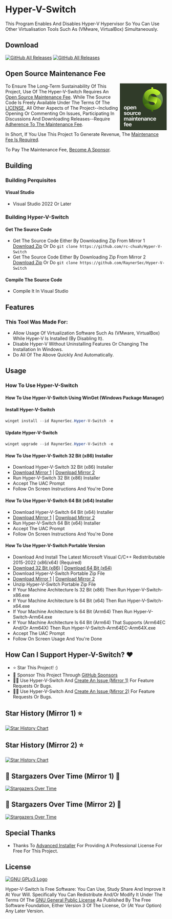 # Hyper-V-Switch
This Program Enables And Disables Hyper-V Hypervisor So You Can Use Other Virtualisation Tools Such As (VMware, VirtualBox) Simultaneously.

## Download
[![GitHub All Releases](https://img.shields.io/github/downloads/rc-chuah/Hyper-V-Switch/total?label=MIRROR%201%20DOWNLOADS&style=for-the-badge&color=brightgreen)](https://github.com/rc-chuah/Hyper-V-Switch/releases/latest)
[![GitHub All Releases](https://img.shields.io/github/downloads/RaynerSec/Hyper-V-Switch/total?label=MIRROR%202%20DOWNLOADS&style=for-the-badge&color=brightgreen)](https://github.com/RaynerSec/Hyper-V-Switch/releases/latest)

## Open Source Maintenance Fee

<a href="https://opensourcemaintenancefee.org/"><img src="./assets/images/osmf/osmf-logo-square-dark.png" height="146" align="right" /></a>

To Ensure The Long-Term Sustainability Of This Project, Use Of The Hyper-V-Switch Requires An [Open Source Maintenance Fee](https://opensourcemaintenancefee.org). While The Source Code Is Freely Available Under The Terms Of The [LICENSE](./LICENSE.txt), All Other Aspects of The Project--Including Opening Or Commenting On Issues, Participating In Discussions And Downloading Releases--Require [Adherence To The Maintenance Fee](./OSMFEULA.txt).

In Short, If You Use This Project To Generate Revenue, The [Maintenance Fee Is Required](./OSMFEULA.txt).

To Pay The Maintenance Fee, [Become A Sponsor](https://github.com/sponsors/raynersec).

## Building
### Building Perquisites
#### Visual Studio
- Visual Studio 2022 Or Later
### Building Hyper-V-Switch
#### Get The Source Code
- Get The Source Code Either By Downloading Zip From Mirror 1 [Download Zip](https://github.com/rc-chuah/Hyper-V-Switch/archive/main.zip) Or Do `git clone https://github.com/rc-chuah/Hyper-V-Switch`
- Get The Source Code Either By Downloading Zip From Mirror 2 [Download Zip](https://github.com/RaynerSec/Hyper-V-Switch/archive/main.zip) Or Do `git clone https://github.com/RaynerSec/Hyper-V-Switch`
#### Compile The Source Code
- Compile It In Visual Studio

## Features
### This Tool Was Made For:
- Allow Usage Of Virtualization Software Such As (VMware, VirtualBox) While Hyper-V Is Installed (By Disabling It).
- Disable Hyper-V Without Uninstalling Features Or Changing The Installation In Windows.
- Do All Of The Above Quickly And Automatically.

## Usage
### How To Use Hyper-V-Switch
#### How To Use Hyper-V-Switch Using WinGet (Windows Package Manager)
#### Install Hyper-V-Switch
```powershell
winget install --id RaynerSec.Hyper-V-Switch -e
```
#### Update Hyper-V-Switch
```powershell
winget upgrade --id RaynerSec.Hyper-V-Switch -e
```
#### How To Use Hyper-V-Switch 32 Bit (x86) Installer
- Download Hyper-V-Switch 32 Bit (x86) Installer
- [Download Mirror 1](https://github.com/rc-chuah/Hyper-V-Switch/releases/latest) | [Download Mirror 2](https://github.com/RaynerSec/Hyper-V-Switch/releases/latest)
- Run Hyper-V-Switch 32 Bit (x86) Installer
- Accept The UAC Prompt
- Follow On Screen Instructions And You're Done
#### How To Use Hyper-V-Switch 64 Bit (x64) Installer
- Download Hyper-V-Switch 64 Bit (x64) Installer
- [Download Mirror 1](https://github.com/rc-chuah/Hyper-V-Switch/releases/latest) | [Download Mirror 2](https://github.com/RaynerSec/Hyper-V-Switch/releases/latest)
- Run Hyper-V-Switch 64 Bit (x64) Installer
- Accept The UAC Prompt
- Follow On Screen Instructions And You're Done
#### How To Use Hyper-V-Switch Portable Version
- Download And Install The Latest Microsoft Visual C/C++ Redistributable 2015-2022 (x86/x64) (Required)
- [Download 32 Bit (x86)](https://aka.ms/vs/17/release/vc_redist.x86.exe) | [Download 64 Bit (x64)](https://aka.ms/vs/17/release/vc_redist.x64.exe)
- Download Hyper-V-Switch Portable Zip File
- [Download Mirror 1](https://github.com/rc-chuah/Hyper-V-Switch/releases/latest) | [Download Mirror 2](https://github.com/RaynerSec/Hyper-V-Switch/releases/latest)
- Unzip Hyper-V-Switch Portable Zip File
- If Your Machine Architecture Is 32 Bit (x86) Then Run Hyper-V-Switch-x86.exe
- If Your Machine Architecture Is 64 Bit (x64) Then Run Hyper-V-Switch-x64.exe
- If Your Machine Architecture Is 64 Bit (Arm64) Then Run Hyper-V-Switch-Arm64.exe
- If Your Machine Architecture Is 64 Bit (Arm64) That Supports (Arm64EC And/Or Arm64X) Then Run Hyper-V-Switch-Arm64EC-Arm64X.exe
- Accept The UAC Prompt
- Follow On Screen Usage And You're Done

## How Can I Support Hyper-V-Switch? ❤️
- ⭐ Star This Project! :)
- 🤝 Sponsor This Project Through [GitHub Sponsors](https://github.com/sponsors/rc-chuah)
- 🧑‍💻 Use Hyper-V-Switch And [Create An Issue (Mirror 1)](https://github.com/rc-chuah/Hyper-V-Switch/issues/new) For Feature Requests Or Bugs.
- 🧑‍💻 Use Hyper-V-Switch And [Create An Issue (Mirror 2)](https://github.com/RaynerSec/Hyper-V-Switch/issues/new) For Feature Requests Or Bugs.

## Star History (Mirror 1) ⭐
<a href="https://www.star-history.com/#rc-chuah/Hyper-V-Switch&Date">
 <picture>
   <source media="(prefers-color-scheme: dark)" srcset="https://api.star-history.com/svg?repos=rc-chuah/Hyper-V-Switch&type=Date&theme=dark" />
   <source media="(prefers-color-scheme: light)" srcset="https://api.star-history.com/svg?repos=rc-chuah/Hyper-V-Switch&type=Date" />
   <img alt="Star History Chart" src="https://api.star-history.com/svg?repos=rc-chuah/Hyper-V-Switch&type=Date" />
 </picture>
</a>

## Star History (Mirror 2) ⭐
<a href="https://www.star-history.com/#RaynerSec/Hyper-V-Switch&Date">
 <picture>
   <source media="(prefers-color-scheme: dark)" srcset="https://api.star-history.com/svg?repos=RaynerSec/Hyper-V-Switch&type=Date&theme=dark" />
   <source media="(prefers-color-scheme: light)" srcset="https://api.star-history.com/svg?repos=RaynerSec/Hyper-V-Switch&type=Date" />
   <img alt="Star History Chart" src="https://api.star-history.com/svg?repos=RaynerSec/Hyper-V-Switch&type=Date" />
 </picture>
</a>

## 🌟 Stargazers Over Time (Mirror 1) 👀
[![Stargazers Over Time](https://starchart.cc/rc-chuah/Hyper-V-Switch.svg?variant=adaptive)](https://starchart.cc/rc-chuah/Hyper-V-Switch)

## 🌟 Stargazers Over Time (Mirror 2) 👀
[![Stargazers Over Time](https://starchart.cc/RaynerSec/Hyper-V-Switch.svg?variant=adaptive)](https://starchart.cc/RaynerSec/Hyper-V-Switch)

## Special Thanks
- Thanks To [Advanced Installer](https://www.advancedinstaller.com) For Providing A Professional License For Free For This Project.

## License

[![GNU GPLv3 Logo](https://www.gnu.org/graphics/gplv3-or-later.png)](http://www.gnu.org/licenses/gpl-3.0.en.html)

Hyper-V-Switch Is Free Software: You Can Use, Study Share And Improve It At Your Will. Specifically You Can Redistribute And/Or
Modify It Under The Terms Of The [GNU General Public License](http://www.gnu.org/licenses/gpl-3.0.en.html) As Published
By The Free Software Foundation, Either Version 3 Of The License, Or (At Your Option) Any Later Version.
